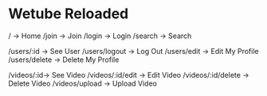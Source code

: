 # Wetube Reloaded

/ -> Home
/join -> Join
/login -> Login
/search -> Search

/users/:id -> See User
/users/logout -> Log Out
/users/edit -> Edit My Profile
/users/delete -> Delete My Profile

/videos/:id-> See Video
/videos/:id/edit -> Edit Video
/videos/:id/delete -> Delete Video
/videos/upload -> Upload Video
